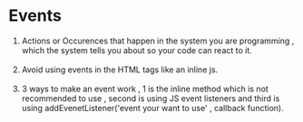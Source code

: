 # Events

1. Actions or Occurences that happen in the system you are programming , which the system tells you about so your code can react to it.<br><br>
2. Avoid using events in the HTML tags like an inline js.<br><br>
3. 3 ways to make an event work , 1 is the inline method which is not recommended to use , second is using JS event listeners and third is using addEvenetListener('event your want to use' , callback function).